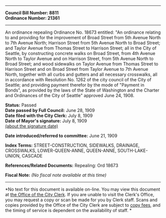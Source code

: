 * * * * *  
  
**Council Bill Number: [](#h0)[](#h2)8811**   
**Ordinance Number: 21361**  
  
* * * * *  
  
An ordinance repealing Ordinance No. 18673 entitled: "An ordinance relating to and providing for the improvement of Broad Street from 5th Avenue North to 7th Avenue North; Harrison Street from 5th Avenue North to Broad Street; and Taylor Avenue from Thomas Street to Harrison Street; all in the City of Seattle, by constructing concrete walks on Broad Street, from 4th Avenue North to Taylor Avenue and on Harrison Street, from 5th Avenue North to Broad Street; and wood sidewalks on Taylor Avenue from Thomas Street to Harrison Street and on Broad Street from Taylor Avenue to 7th Avenue North, together with all curbs and gutters and all necessary crosswalks, all in accordance with Resolution No. 1262 of the city council of the City of Seattle; and providing payment therefor by the mode of "Payment in Bonds", as provided by the laws of the State of Washington and the Charter and Ordinances of the City of Seattle" approved June 24, 1908.  
  
**Status:** Passed   
**Date passed by Full Council:** June 28, 1909   
**Date filed with the City Clerk:** July 8, 1909   
**Date of Mayor's signature:** July 8, 1909   
[(about the signature date)](/~public/approvaldate.htm)   
  
  
**Date introduced/referred to committee:** June 21, 1909   
  
**Index Terms:** STREET-CONSTRUCTION, SIDEWALKS, DRAINAGE, CROSSWALKS, LOWER-QUEEN-ANNE, QUEEN-ANNE, SOUTH-LAKE-UNION, CASCADE  
  
**References/Related Documents:** Repealing: Ord 18673  
  
**Fiscal Note:** *(No fiscal note available at this time)*  
  
* * * * *  
  
*No text for this document is available on-line. You may view this document at [the Office of the City Clerk](http://www.seattle.gov/leg/clerk/contactUs.htm). If you are unable to visit the Clerk's Office, you may request a copy or scan be made for you by Clerk staff. Scans and copies provided by the Office of the City Clerk are subject to [copy fees](http://clerk.seattle.gov/~public/clerkfees.htm), and the timing of service is dependent on the availability of staff. *  
  
  
